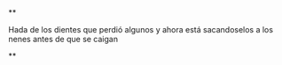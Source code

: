 **

Hada de los dientes que perdió algunos y ahora está sacandoselos a los nenes antes de que se caigan

**